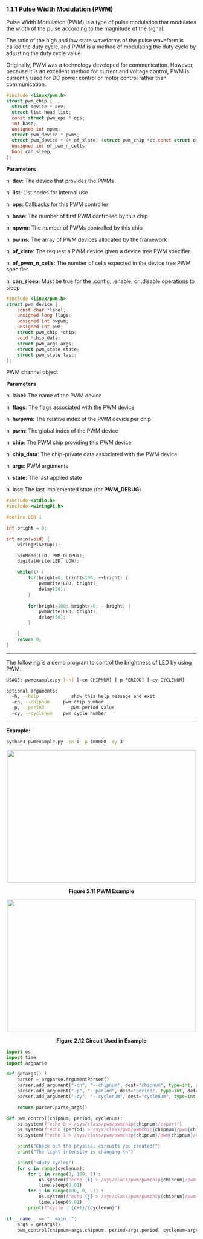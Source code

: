 ### 1.1.1 Pulse Width Modulation (PWM)

Pulse Width Modulation (PWM) is a type of pulse modulation that modulates the width of the pulse according to the magnitude of the signal.

The ratio of the high and low state waveforms of the pulse waveform is called the duty cycle, and PWM is a method of modulating the duty cycle by adjusting the duty cycle value.

Originally, PWM was a technology developed for communication. However, because it is an excellent method for current and voltage control, PWM is currently used for DC power control or motor control rather than communication.

```c
#include <linux/pwm.h>
struct pwm_chip {
  struct device * dev;
  struct list_head list;
  const struct pwm_ops * ops;
  int base;
  unsigned int npwm;
  struct pwm_device * pwms;
  struct pwm_device * (* of_xlate) (struct pwm_chip *pc,const struct of_phandle_args *args);
  unsigned int of_pwm_n_cells;
  bool can_sleep;
};  

```


**Parameters**

n  **dev**: The device that provides the PWMs

n  **list**: List nodes for internal use

n  **ops**: Callbacks for this PWM controller

n  **base**: The number of first PWM controlled by this chip

n  **npwm**: The number of PWMs controlled by this chip

n  **pwms**: The array of PWM devices allocated by the framework

n  **of_xlate**: The request a PWM device given a device tree PWM specifier

n  **of_pwm_n_cells**: The number of cells expected in the device tree PWM specifier

n  **can_sleep**: Must be true for the .config, .enable, or .disable operations to sleep


```c
#include <linux/pwm.h>
struct pwm_device {
    const char *label;
    unsigned long flags;
    unsigned int hwpwm;
    unsigned int pwm;
    struct pwm_chip *chip;
    void *chip_data;
    struct pwm_args args;
    struct pwm_state state;
    struct pwm_state last;
};

```


PWM channel object

**Parameters**

n  **label**: The name of the PWM device

n  **flags**: The flags associated with the PWM device

n  **hwpwm**: The relative index of the PWM device per chip

n  **pwm**: The global index of the PWM device

n  **chip**: The PWM chip providing this PWM device

n  **chip_data**: The chip-private data associated with the PWM device

n  **args**: PWM arguments

n  **state**: The last applied state

n  **last**: The last implemented state (for **PWM_DEBUG**)


```c
#include <stdio.h>
#include <wiringPi.h>

#define LED 1

int bright = 0;

int main(void) {
    wiringPiSetup();

    pinMode(LED, PWM_OUTPUT);
    digitalWrite(LED, LOW);

    while(1) {
        for(bright=0; bright<100; ++bright) {
            pwmWrite(LED, bright);
            delay(50);
        }
        
        for(bright=100; bright>=0; --bright) {
            pwmWrite(LED, bright);
            delay(50);
        }

    }
    return 0;
}

```

---

The following is a demo program to control the brightness of LED by using PWM.

```bash
USAGE: pwmexample.py [-h] [-cn CHIPNUM] [-p PERIOD] [-cy CYCLENUM]

optional arguments:
  -h, --help            show this help message and exit
  -cn, --chipnum     pwm chip number
  -p, --period          pwm period value
  -cy, --cyclenum    pwm cycle number

```

---

**Example:**

```bash
python3 pwmexample.py -cn 0 -p 100000 -cy 3
```


<div style="display: flex; justify-content: center;">
    <img src="https://github.com/Topst-Dev/Documentation/assets/144076415/d51fd9d3-c1cf-4e40-aa0a-d2d7b84e1da1" width="500" height="350" style="margin: auto;">
</div>
<p align="center"><strong>Figure 2.11 PWM Example</strong></p>

<div style="display: flex; justify-content: center;">
    <img src="https://github.com/Topst-Dev/Documentation/assets/144076415/dbd9d158-64b2-436f-8cc4-429f7fb4635a" width="500" height="350" style="margin: auto;">
</div>
<p align="center"><strong>Figure 2.12 Circuit Used in Example</strong></p>

```python
import os
import time
import argparse

def getargs() :
    parser = argparse.ArgumentParser()
    parser.add_argument("-cn", "--chipnum", dest="chipnum", type=int, default=0, help="pwm chip number")
    parser.add_argument("-p", "--period", dest="period", type=int, default=1000000, help="pwm period value")
    parser.add_argument("-cy", "--cyclenum", dest="cyclenum", type=int, default=3, help="pwm cycle number")

    return parser.parse_args()

def pwm_control(chipnum, period, cyclenum):
    os.system(f"echo 0 > /sys/class/pwm/pwmchip{chipnum}/export")
    os.system(f"echo {period} > /sys/class/pwm/pwmchip{chipnum}/pwm{chipnum}/period")
    os.system(f"echo 1 > /sys/class/pwm/pwmchip{chipnum}/pwm{chipnum}/enable")

    print("Check out the physical circuits you created!")
    print("The light intensity is changing.\n")

    print("<duty cycle>")
    for c in range(cyclenum):
        for i in range(0, 100, 1) :
            os.system(f"echo {i} > /sys/class/pwm/pwmchip{chipnum}/pwm{chipnum}/duty_cycle")
            time.sleep(0.01)
        for j in range(100, 0, -1) :
            os.system(f"echo {j} > /sys/class/pwm/pwmchip{chipnum}/pwm{chipnum}/duty_cycle")
            time.sleep(0.01)
        print(f"cycle : {c+1}/{cyclenum}")

if __name__ == "__main__":
    args = getargs()
    pwm_control(chipnum=args.chipnum, period=args.period, cyclenum=args.cyclenum)

```